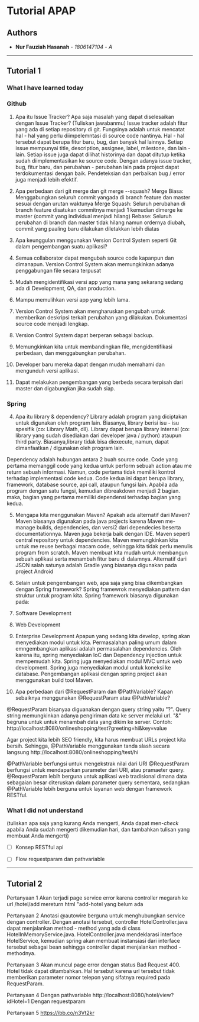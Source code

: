 # Tutorial APAP

## Authors

* **Nur Fauziah Hasanah** - *1806147104* - *A*

---
## Tutorial 1
### What I have learned today

### Github
1. Apa itu Issue Tracker? Apa saja masalah yang dapat diselesaikan dengan Issue Tracker?
 (Tuliskan jawabanmu)
 Issue tracker adalah fitur yang ada di setiap repository di git. Fungsinya adalah untuk mencatat hal - hal yang perlu diimpelemntasi di source code nantinya. Hal - hal tersebut dapat berupa fitur baru, bug, dan banyak hal lainnya. Setiap issue mempunyai title, description, assignee, label, milestone, dan lain - lain. Setiap issue juga dapat dilihat historinya dan dapat ditutup ketika sudah diimplementasikan ke source code. Dengan adanya issue tracker, bug, fitur baru, dan perubahan - perubahan lain pada project  dapat terdokumentasi dengan baik. Pendeteksian dan perbaikan bug / error juga menjadi lebih efektif.

2. Apa perbedaan dari git merge dan git merge --squash?
Merge Biasa: Menggabungkan seluruh commit yangada di branch feature dan master sesuai dengan urutan waktunya
Merge Squash: Seluruh perubahan di branch feature disatukan commitnya menjadi 1 kemudian dimerge ke master (commit yang individual menjadi hilang)
Rebase: Seluruh perubahan di branch dan master tidak hilang namun ordernya diubah, commit yang paaling baru dilakukan diletakkan lebih diatas

3. Apa keunggulan menggunakan Version Control System seperti Git dalam pengembangan suatu
aplikasi?
1. Semua collaborator dapat mengubah source code kapanpun dan dimanapun. Version Control System akan memungkinkan adanya penggabungan file secara terpusat
2. Mudah mengidentifikasi versi app yang mana yang sekarang sedang ada di Development, QA, dan production.
3. Mampu memulihkan versi app yang lebih lama.
4. Version Control System akan mengharuskan pengubah untuk memberikan deskripsi terkait perubahan yang dilakukan. Dokumentasi source code menjadi lengkap.
5. Version Control System dapat berperan sebagai backup.
6. Memungkinkan kita untuk membandingkan file, mengidentifikasi perbedaan, dan menggabungkan perubahan.
7. Developer baru mereka dapat dengan mudah memahami dan mengunduh versi aplikasi.
8. Dapat melakukan pengembangan yang berbeda secara terpisah dari master dan digabungkan jika sudah siap.

### Spring
4. Apa itu library & dependency?
Library adalah program yang diciptakan untuk digunakan oleh program lain. Biasanya, library berisi isu - isu spesifik (co: Library Math, dll). Library dapat berupa library internal (co: library yang sudah disediakan dari developer java / python) ataupun third party. Biasanya,library tidak bisa diexecute, namun, dapat dimanfaatkan / digunakan oleh program lain.

Dependency adalah hubungan antara 2 buah source code. Code yang pertama memanggil code yang kedua untuk perform sebuah action atau me return sebuah informasi. Namun, code pertama tidak memiliki kontrol terhadap implementasi code kedua. Code kedua ini dapat berupa library, framework, database source, api call, ataupun fungsi lain. Apabila ada program dengan satu fungsi, kemudian dibreakdown menjadi 2 bagian. maka, bagian yang pertama memiliki dependensi terhadap bagian yang kedua.

5. Mengapa kita menggunakan Maven? Apakah ada alternatif dari Maven?
Maven biasanya digunakan pada java projects karena Maven me-manage builds, dependencies, dan versi2 dari dependecies beserta documentationnya. Maven juga bekerja baik dengan IDE. Maven seperti central repository untuk dependencies. Maven memungkinkan kita untuk me reuse berbagai macam code, sehingga kita tidak perlu menulis program from scratch.  Maven membuat kita mudah untuk membangun sebuah aplikasi serta menambah fitur baru di dalamnya.
Alternatif dari JSON salah satunya adalah Gradle yang biasanya digunakan pada project Android

6. Selain untuk pengembangan web, apa saja yang bisa dikembangkan dengan Spring framework?
Spring framewrok menyediakan pattern dan struktur untuk program kita. Spring framework biasanya digunakan pada:
1. Software Development
2. Web Development
3. Enterprise Development
Apapun yang sedang kita develop, spring akan menyediakan modul untuk kita. Permasalahan paling umum dalam emngembangkan aplikasi adalah permasalahan dependencies. Oleh karena itu, spring menyediakan IoC dan Dependency injection untuk mempemudah kita. Spring juga menyediakan modul MVC untuk web development. Spring juga menyediakan modul untuk koneksi ke database. Pengembangan aplikasi dengan spring project akan menggunakan build tool Maven.

7. Apa perbedaan dari @RequestParam dan @PathVariable? Kapan sebaiknya menggunakan
@RequestParam atau @PathVariable?

@RequestParam bisanyaa diguanakan dengan query string yaitu "?". Query string memungkinkan adanya pengiriman data ke server melalui url. "&" begruna untuk untuk menambah data yang dikim ke server. Contoh:
http://localhost:8080/onlineshopping/test?greeting=hi&key=value

Agar project kita lebih SEO friendly, kita harus membuat URLs project kita bersih. Sehingga, @PathVariable menggunakan tanda slash secara langsung
http://localhost:8080/onlineshopping/test/hi

@PathVariable berfungsi untuk mengekstrak nilai dari URI
@RequestParam berfungsi untuk mendaparkan parameter dari URI, atau pramaeter query. @RequestParam lebih berguna untuk aplikasi web tradisional dimana data sebagaian besar diteruskan dalam parameter query sementara, sedangkan @PathVariable lebih berguna untuk layanan web dengan framework RESTful.

### What I did not understand
(tuliskan apa saja yang kurang Anda mengerti, Anda dapat men-_check_ apabila Anda sudah mengerti
dikemudian hari, dan tambahkan tulisan yang membuat Anda mengerti)
- [ ] Konsep RESTful api
- [ ] Flow requestparam dan pathvariable


---
## Tutorial 2

Pertanyaan 1
Akan terjadi page service error karena controller megarah ke url /hotel/add mereturn html "add-hotel yang belum ada

Pertanyaan 2
Anotasi @autowire berguna untuk menghubungkan service dengan controller. Dengan anotasi tersebut, controller HotelController.java dapat menjalankan method - method yang ada di class HotelInMemoryService.java. HotelController.java mendeklarasi interface HotelService, kemudian spring akan membuat instansiasi dari interface tersebut sebagai bean sehingga controller dapat menjalankan method - methodnya. 

Pertanyaan 3
Akan muncul page error dengan status Bad Request 400. Hotel tidak dapat ditambahkan. Hal tersebut karena url tersebut tidak memberikan parameter  nomor telepon yang sifatnya required pada RequestParam.

Pertanyaan 4
Dengan pathvariable
http://localhost:8080/hotel/view?idHotel=1
Dengan requestparam

Pertanyaan 5
https://ibb.co/n3Vt2kr
